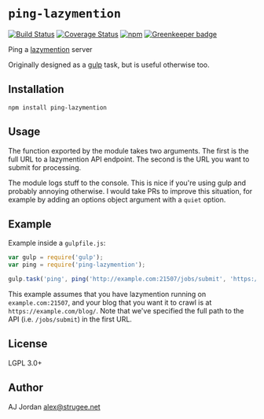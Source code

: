 # `ping-lazymention`

[![Build Status](https://travis-ci.org/strugee/ping-lazymention.svg?branch=master)](https://travis-ci.org/strugee/ping-lazymention)
[![Coverage Status](https://coveralls.io/repos/github/strugee/ping-lazymention/badge.svg?branch=master)](https://coveralls.io/github/strugee/ping-lazymention?branch=master)
[![npm](https://img.shields.io/npm/v/ping-lazymention.svg)](https://npmjs.com/package/ping-lazymention)
[![Greenkeeper badge](https://badges.greenkeeper.io/strugee/ping-lazymention.svg)](https://greenkeeper.io/)

Ping a [lazymention](https://github.com/strugee/lazymention) server

Originally designed as a [gulp](https://gulpjs.com/) task, but is useful otherwise too.

## Installation

    npm install ping-lazymention

## Usage

The function exported by the module takes two arguments. The first is the full URL to a lazymention API endpoint. The second is the URL you want to submit for processing.

The module logs stuff to the console. This is nice if you're using gulp and probably annoying otherwise. I would take PRs to improve this situation, for example by adding an options object argument with a `quiet` option.

## Example

Example inside a `gulpfile.js`:

```js
var gulp = require('gulp');
var ping = require('ping-lazymention');

gulp.task('ping', ping('http://example.com:21507/jobs/submit', 'https://example.com/blog/');
```

This example assumes that you have lazymention running on `example.com:21507`, and your blog that you want it to crawl is at `https://example.com/blog/`. Note that we've specified the full path to the API (i.e. `/jobs/submit`) in the first URL.

## License

LGPL 3.0+

## Author

AJ Jordan <alex@strugee.net>
